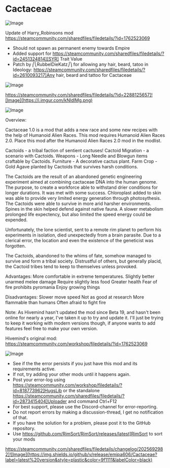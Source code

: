 # Cactaceae

![Image](https://i.imgur.com/buuPQel.png)

Update of Harry_Robinsons mod
https://steamcommunity.com/sharedfiles/filedetails/?id=1762523069

- Should not spawn as permanent enemy towards Empire
- Added support for https://steamcommunity.com/sharedfiles/filedetails/?id=2451324814][SYR] Trait Value
- Patch by ⎛⎝RubbelDieKatz⎠⎞ for allowing any hair, beard, tatoo in Ideology: https://steamcommunity.com/sharedfiles/filedetails/?id=2610093217]Any hair, beard and tattoo for Cactaceae

![Image](https://i.imgur.com/KFjAmff.png)

	
https://steamcommunity.com/sharedfiles/filedetails/?id=2288125657]![Image](https://i.imgur.com/kNldlMg.png)


![Image](https://i.imgur.com/Z4GOv8H.png)


Overview:

Cactaceae 1.0 is a mod that adds a new race and some new recipes with the help of Humanoid Alien Races. This mod requires Humanoid Alien Races 2.0. Place this mod after the Humanoid Alien Races 2.0 mod in the modlist.
	
   Cactoids - a tribal faction of sentient cactuses!
   Cactoid Migration - a scenario with Cactoids.
   Weapons - Long Needle and Blowgun items craftable by Cactoids.
   Furniture - A decorative cactus plant.
   Farm Crop - Gold Agave planted by Cactoids that survives harsh conditions.

The Cactoids are the result of an abandoned genetic engineering experiment aimed at combining cactaceae DNA into the human genome. The purpose, to create a workforce able to withstand drier conditions for longer durations. It was met with some success. Chloroplast added to skin was able to provide very limited energy generation through photosythesis. The Cactoids were able to survive in more arid harsher environments. Spines in the skin helped defend against native fauna. A slower metabolism prolonged life expectency, but also limited the speed energy could be expended.
	
Unfortunately, the lone scientist, sent to a remote rim planet to perform his experiments in isolation, died unexpectedly from a brain parasite. Due to a clerical error, the location and even the existence of the geneticist was forgotten.
	
The Cactoids, abandoned to the whims of fate, somehow managed to survive and form a tribal society. Distrustful of others, but generally placid, the Cactoid tribes tend to keep to themselves unless provoked.


Advantages:
   More comfortable in extreme temperatures.
   Slightly better unarmed melee damage
   Require slightly less food
   Greater health
   Fear of fire prohibits pyromania
   Enjoy growing things

Disadvantages:
   Slower move speed
   Not as good at research
   More flammable than humans 
   Often afraid to fight fire

Note: As Hivemind hasn't updated the mod since Beta 19, and hasn't been online for nearly a year, I've taken it up to try and update it. I'll just be trying to keep it working with modern versions though, if anyone wants to add features feel free to make your own version.

Hivemind's original mod: https://steamcommunity.com/workshop/filedetails/?id=1762523069


![Image](https://i.imgur.com/PwoNOj4.png)



-  See if the the error persists if you just have this mod and its requirements active.
-  If not, try adding your other mods until it happens again.
-  Post your error-log using https://steamcommunity.com/workshop/filedetails/?id=818773962]HugsLib or the standalone https://steamcommunity.com/sharedfiles/filedetails/?id=2873415404]Uploader and command Ctrl+F12
-  For best support, please use the Discord-channel for error-reporting.
-  Do not report errors by making a discussion-thread, I get no notification of that.
-  If you have the solution for a problem, please post it to the GitHub repository.
-  Use https://github.com/RimSort/RimSort/releases/latest]RimSort to sort your mods



https://steamcommunity.com/sharedfiles/filedetails/changelog/2025692982]![Image](https://img.shields.io/github/v/release/emipa606/Cactaceae?label=latest%20version&style=plastic&color=9f1111&labelColor=black)

